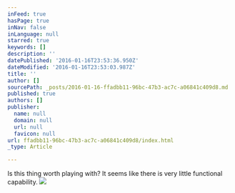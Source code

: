 ```yaml
---
inFeed: true
hasPage: true
inNav: false
inLanguage: null
starred: true
keywords: []
description: ''
datePublished: '2016-01-16T23:53:36.950Z'
dateModified: '2016-01-16T23:53:03.987Z'
title: ''
author: []
sourcePath: _posts/2016-01-16-ffadbb11-96bc-47b3-ac7c-a06841c409d8.md
published: true
authors: []
publisher:
  name: null
  domain: null
  url: null
  favicon: null
url: ffadbb11-96bc-47b3-ac7c-a06841c409d8/index.html
_type: Article

---
```

Is this thing worth playing with?  It seems like there is very little functional capability.
![](https://the-grid-user-content.s3-us-west-2.amazonaws.com/c983d218-1092-4a64-876f-64091b03af51.JPG)
